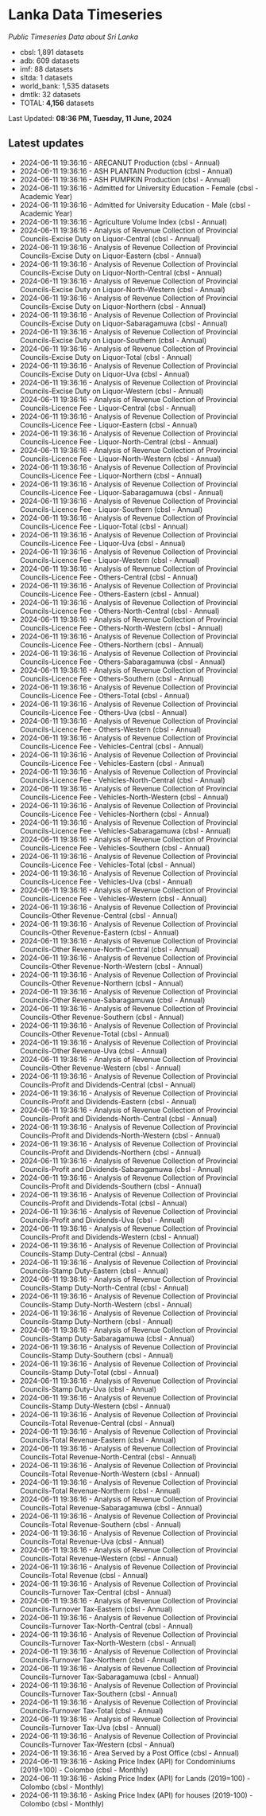 # Lanka Data Timeseries
*Public Timeseries Data about Sri Lanka*

* cbsl: 1,891 datasets
* adb: 609 datasets
* imf: 88 datasets
* sltda: 1 datasets
* world_bank: 1,535 datasets
* dmtlk: 32 datasets
* TOTAL: **4,156** datasets

Last Updated: **08:36 PM, Tuesday, 11 June, 2024**

## Latest updates

* 2024-06-11 19:36:16 - ARECANUT Production (cbsl - Annual)
* 2024-06-11 19:36:16 - ASH PLANTAIN Production (cbsl - Annual)
* 2024-06-11 19:36:16 - ASH PUMPKIN Production (cbsl - Annual)
* 2024-06-11 19:36:16 - Admitted for University Education - Female (cbsl - Academic Year)
* 2024-06-11 19:36:16 - Admitted for University Education - Male (cbsl - Academic Year)
* 2024-06-11 19:36:16 - Agriculture Volume Index (cbsl - Annual)
* 2024-06-11 19:36:16 - Analysis of Revenue Collection of Provincial Councils-Excise Duty on Liquor-Central (cbsl - Annual)
* 2024-06-11 19:36:16 - Analysis of Revenue Collection of Provincial Councils-Excise Duty on Liquor-Eastern (cbsl - Annual)
* 2024-06-11 19:36:16 - Analysis of Revenue Collection of Provincial Councils-Excise Duty on Liquor-North-Central (cbsl - Annual)
* 2024-06-11 19:36:16 - Analysis of Revenue Collection of Provincial Councils-Excise Duty on Liquor-North-Western (cbsl - Annual)
* 2024-06-11 19:36:16 - Analysis of Revenue Collection of Provincial Councils-Excise Duty on Liquor-Northern (cbsl - Annual)
* 2024-06-11 19:36:16 - Analysis of Revenue Collection of Provincial Councils-Excise Duty on Liquor-Sabaragamuwa (cbsl - Annual)
* 2024-06-11 19:36:16 - Analysis of Revenue Collection of Provincial Councils-Excise Duty on Liquor-Southern (cbsl - Annual)
* 2024-06-11 19:36:16 - Analysis of Revenue Collection of Provincial Councils-Excise Duty on Liquor-Total (cbsl - Annual)
* 2024-06-11 19:36:16 - Analysis of Revenue Collection of Provincial Councils-Excise Duty on Liquor-Uva (cbsl - Annual)
* 2024-06-11 19:36:16 - Analysis of Revenue Collection of Provincial Councils-Excise Duty on Liquor-Western (cbsl - Annual)
* 2024-06-11 19:36:16 - Analysis of Revenue Collection of Provincial Councils-Licence Fee - Liquor-Central (cbsl - Annual)
* 2024-06-11 19:36:16 - Analysis of Revenue Collection of Provincial Councils-Licence Fee - Liquor-Eastern (cbsl - Annual)
* 2024-06-11 19:36:16 - Analysis of Revenue Collection of Provincial Councils-Licence Fee - Liquor-North-Central (cbsl - Annual)
* 2024-06-11 19:36:16 - Analysis of Revenue Collection of Provincial Councils-Licence Fee - Liquor-North-Western (cbsl - Annual)
* 2024-06-11 19:36:16 - Analysis of Revenue Collection of Provincial Councils-Licence Fee - Liquor-Northern (cbsl - Annual)
* 2024-06-11 19:36:16 - Analysis of Revenue Collection of Provincial Councils-Licence Fee - Liquor-Sabaragamuwa (cbsl - Annual)
* 2024-06-11 19:36:16 - Analysis of Revenue Collection of Provincial Councils-Licence Fee - Liquor-Southern (cbsl - Annual)
* 2024-06-11 19:36:16 - Analysis of Revenue Collection of Provincial Councils-Licence Fee - Liquor-Total (cbsl - Annual)
* 2024-06-11 19:36:16 - Analysis of Revenue Collection of Provincial Councils-Licence Fee - Liquor-Uva (cbsl - Annual)
* 2024-06-11 19:36:16 - Analysis of Revenue Collection of Provincial Councils-Licence Fee - Liquor-Western (cbsl - Annual)
* 2024-06-11 19:36:16 - Analysis of Revenue Collection of Provincial Councils-Licence Fee - Others-Central (cbsl - Annual)
* 2024-06-11 19:36:16 - Analysis of Revenue Collection of Provincial Councils-Licence Fee - Others-Eastern (cbsl - Annual)
* 2024-06-11 19:36:16 - Analysis of Revenue Collection of Provincial Councils-Licence Fee - Others-North-Central (cbsl - Annual)
* 2024-06-11 19:36:16 - Analysis of Revenue Collection of Provincial Councils-Licence Fee - Others-North-Western (cbsl - Annual)
* 2024-06-11 19:36:16 - Analysis of Revenue Collection of Provincial Councils-Licence Fee - Others-Northern (cbsl - Annual)
* 2024-06-11 19:36:16 - Analysis of Revenue Collection of Provincial Councils-Licence Fee - Others-Sabaragamuwa (cbsl - Annual)
* 2024-06-11 19:36:16 - Analysis of Revenue Collection of Provincial Councils-Licence Fee - Others-Southern (cbsl - Annual)
* 2024-06-11 19:36:16 - Analysis of Revenue Collection of Provincial Councils-Licence Fee - Others-Total (cbsl - Annual)
* 2024-06-11 19:36:16 - Analysis of Revenue Collection of Provincial Councils-Licence Fee - Others-Uva (cbsl - Annual)
* 2024-06-11 19:36:16 - Analysis of Revenue Collection of Provincial Councils-Licence Fee - Others-Western (cbsl - Annual)
* 2024-06-11 19:36:16 - Analysis of Revenue Collection of Provincial Councils-Licence Fee - Vehicles-Central (cbsl - Annual)
* 2024-06-11 19:36:16 - Analysis of Revenue Collection of Provincial Councils-Licence Fee - Vehicles-Eastern (cbsl - Annual)
* 2024-06-11 19:36:16 - Analysis of Revenue Collection of Provincial Councils-Licence Fee - Vehicles-North-Central (cbsl - Annual)
* 2024-06-11 19:36:16 - Analysis of Revenue Collection of Provincial Councils-Licence Fee - Vehicles-North-Western (cbsl - Annual)
* 2024-06-11 19:36:16 - Analysis of Revenue Collection of Provincial Councils-Licence Fee - Vehicles-Northern (cbsl - Annual)
* 2024-06-11 19:36:16 - Analysis of Revenue Collection of Provincial Councils-Licence Fee - Vehicles-Sabaragamuwa (cbsl - Annual)
* 2024-06-11 19:36:16 - Analysis of Revenue Collection of Provincial Councils-Licence Fee - Vehicles-Southern (cbsl - Annual)
* 2024-06-11 19:36:16 - Analysis of Revenue Collection of Provincial Councils-Licence Fee - Vehicles-Total (cbsl - Annual)
* 2024-06-11 19:36:16 - Analysis of Revenue Collection of Provincial Councils-Licence Fee - Vehicles-Uva (cbsl - Annual)
* 2024-06-11 19:36:16 - Analysis of Revenue Collection of Provincial Councils-Licence Fee - Vehicles-Western (cbsl - Annual)
* 2024-06-11 19:36:16 - Analysis of Revenue Collection of Provincial Councils-Other Revenue-Central (cbsl - Annual)
* 2024-06-11 19:36:16 - Analysis of Revenue Collection of Provincial Councils-Other Revenue-Eastern (cbsl - Annual)
* 2024-06-11 19:36:16 - Analysis of Revenue Collection of Provincial Councils-Other Revenue-North-Central (cbsl - Annual)
* 2024-06-11 19:36:16 - Analysis of Revenue Collection of Provincial Councils-Other Revenue-North-Western (cbsl - Annual)
* 2024-06-11 19:36:16 - Analysis of Revenue Collection of Provincial Councils-Other Revenue-Northern (cbsl - Annual)
* 2024-06-11 19:36:16 - Analysis of Revenue Collection of Provincial Councils-Other Revenue-Sabaragamuwa (cbsl - Annual)
* 2024-06-11 19:36:16 - Analysis of Revenue Collection of Provincial Councils-Other Revenue-Southern (cbsl - Annual)
* 2024-06-11 19:36:16 - Analysis of Revenue Collection of Provincial Councils-Other Revenue-Total (cbsl - Annual)
* 2024-06-11 19:36:16 - Analysis of Revenue Collection of Provincial Councils-Other Revenue-Uva (cbsl - Annual)
* 2024-06-11 19:36:16 - Analysis of Revenue Collection of Provincial Councils-Other Revenue-Western (cbsl - Annual)
* 2024-06-11 19:36:16 - Analysis of Revenue Collection of Provincial Councils-Profit and Dividends-Central (cbsl - Annual)
* 2024-06-11 19:36:16 - Analysis of Revenue Collection of Provincial Councils-Profit and Dividends-Eastern (cbsl - Annual)
* 2024-06-11 19:36:16 - Analysis of Revenue Collection of Provincial Councils-Profit and Dividends-North-Central (cbsl - Annual)
* 2024-06-11 19:36:16 - Analysis of Revenue Collection of Provincial Councils-Profit and Dividends-North-Western (cbsl - Annual)
* 2024-06-11 19:36:16 - Analysis of Revenue Collection of Provincial Councils-Profit and Dividends-Northern (cbsl - Annual)
* 2024-06-11 19:36:16 - Analysis of Revenue Collection of Provincial Councils-Profit and Dividends-Sabaragamuwa (cbsl - Annual)
* 2024-06-11 19:36:16 - Analysis of Revenue Collection of Provincial Councils-Profit and Dividends-Southern (cbsl - Annual)
* 2024-06-11 19:36:16 - Analysis of Revenue Collection of Provincial Councils-Profit and Dividends-Total (cbsl - Annual)
* 2024-06-11 19:36:16 - Analysis of Revenue Collection of Provincial Councils-Profit and Dividends-Uva (cbsl - Annual)
* 2024-06-11 19:36:16 - Analysis of Revenue Collection of Provincial Councils-Profit and Dividends-Western (cbsl - Annual)
* 2024-06-11 19:36:16 - Analysis of Revenue Collection of Provincial Councils-Stamp Duty-Central (cbsl - Annual)
* 2024-06-11 19:36:16 - Analysis of Revenue Collection of Provincial Councils-Stamp Duty-Eastern (cbsl - Annual)
* 2024-06-11 19:36:16 - Analysis of Revenue Collection of Provincial Councils-Stamp Duty-North-Central (cbsl - Annual)
* 2024-06-11 19:36:16 - Analysis of Revenue Collection of Provincial Councils-Stamp Duty-North-Western (cbsl - Annual)
* 2024-06-11 19:36:16 - Analysis of Revenue Collection of Provincial Councils-Stamp Duty-Northern (cbsl - Annual)
* 2024-06-11 19:36:16 - Analysis of Revenue Collection of Provincial Councils-Stamp Duty-Sabaragamuwa (cbsl - Annual)
* 2024-06-11 19:36:16 - Analysis of Revenue Collection of Provincial Councils-Stamp Duty-Southern (cbsl - Annual)
* 2024-06-11 19:36:16 - Analysis of Revenue Collection of Provincial Councils-Stamp Duty-Total (cbsl - Annual)
* 2024-06-11 19:36:16 - Analysis of Revenue Collection of Provincial Councils-Stamp Duty-Uva (cbsl - Annual)
* 2024-06-11 19:36:16 - Analysis of Revenue Collection of Provincial Councils-Stamp Duty-Western (cbsl - Annual)
* 2024-06-11 19:36:16 - Analysis of Revenue Collection of Provincial Councils-Total Revenue-Central (cbsl - Annual)
* 2024-06-11 19:36:16 - Analysis of Revenue Collection of Provincial Councils-Total Revenue-Eastern (cbsl - Annual)
* 2024-06-11 19:36:16 - Analysis of Revenue Collection of Provincial Councils-Total Revenue-North-Central (cbsl - Annual)
* 2024-06-11 19:36:16 - Analysis of Revenue Collection of Provincial Councils-Total Revenue-North-Western (cbsl - Annual)
* 2024-06-11 19:36:16 - Analysis of Revenue Collection of Provincial Councils-Total Revenue-Northern (cbsl - Annual)
* 2024-06-11 19:36:16 - Analysis of Revenue Collection of Provincial Councils-Total Revenue-Sabaragamuwa (cbsl - Annual)
* 2024-06-11 19:36:16 - Analysis of Revenue Collection of Provincial Councils-Total Revenue-Southern (cbsl - Annual)
* 2024-06-11 19:36:16 - Analysis of Revenue Collection of Provincial Councils-Total Revenue-Uva (cbsl - Annual)
* 2024-06-11 19:36:16 - Analysis of Revenue Collection of Provincial Councils-Total Revenue-Western (cbsl - Annual)
* 2024-06-11 19:36:16 - Analysis of Revenue Collection of Provincial Councils-Total Revenue (cbsl - Annual)
* 2024-06-11 19:36:16 - Analysis of Revenue Collection of Provincial Councils-Turnover Tax-Central (cbsl - Annual)
* 2024-06-11 19:36:16 - Analysis of Revenue Collection of Provincial Councils-Turnover Tax-Eastern (cbsl - Annual)
* 2024-06-11 19:36:16 - Analysis of Revenue Collection of Provincial Councils-Turnover Tax-North-Central (cbsl - Annual)
* 2024-06-11 19:36:16 - Analysis of Revenue Collection of Provincial Councils-Turnover Tax-North-Western (cbsl - Annual)
* 2024-06-11 19:36:16 - Analysis of Revenue Collection of Provincial Councils-Turnover Tax-Northern (cbsl - Annual)
* 2024-06-11 19:36:16 - Analysis of Revenue Collection of Provincial Councils-Turnover Tax-Sabaragamuwa (cbsl - Annual)
* 2024-06-11 19:36:16 - Analysis of Revenue Collection of Provincial Councils-Turnover Tax-Southern (cbsl - Annual)
* 2024-06-11 19:36:16 - Analysis of Revenue Collection of Provincial Councils-Turnover Tax-Total (cbsl - Annual)
* 2024-06-11 19:36:16 - Analysis of Revenue Collection of Provincial Councils-Turnover Tax-Uva (cbsl - Annual)
* 2024-06-11 19:36:16 - Analysis of Revenue Collection of Provincial Councils-Turnover Tax-Western (cbsl - Annual)
* 2024-06-11 19:36:16 - Area Served by a Post Office (cbsl - Annual)
* 2024-06-11 19:36:16 - Asking Price Index (API) for Condominiums (2019=100) - Colombo (cbsl - Monthly)
* 2024-06-11 19:36:16 - Asking Price Index (API) for Lands (2019=100) - Colombo (cbsl - Monthly)
* 2024-06-11 19:36:16 - Asking Price Index (API) for houses (2019-100) - Colombo (cbsl - Monthly)